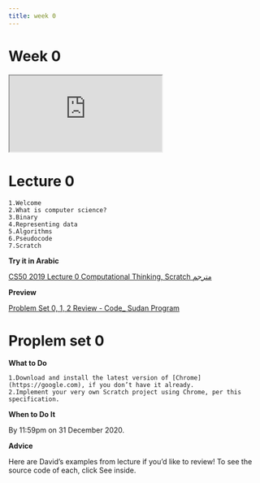 ```yaml
---
title: week 0
---
```


# Week 0

<iframe src="https://www.youtube.com/embed/jjqgP9dpD1k"></iframe>

# Lecture 0

    1.Welcome
    2.What is computer science?
    3.Binary
    4.Representing data
    5.Algorithms
    6.Pseudocode
    7.Scratch

**Try it in Arabic**

[CS50 2019 Lecture 0 Computational Thinking, Scratch مترجم](https://www.youtube.com/embed/tC8z4RLWtFI)

**Preview**

[Problem Set 0, 1, 2 Review - Code_ Sudan Program](https://www.youtube.com/embed/F-qbaeSJHAE)

# Proplem set 0

**What to Do**

    1.Download and install the latest version of [Chrome](https://google.com), if you don’t have it already.
    2.Implement your very own Scratch project using Chrome, per this specification.

**When to Do It**

By 11:59pm on 31 December 2020.

**Advice**

Here are David’s examples from lecture if you’d like to review! To see the source code of each, click See inside.
